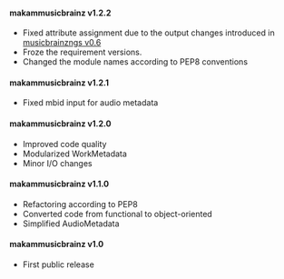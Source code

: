 #### makammusicbrainz v1.2.2
 - Fixed attribute assignment due to the output changes introduced in
 [musicbrainzngs v0.6](https://github.com/alastair/python-musicbrainzngs/releases/tag/v0.6)
 - Froze the requirement versions.
 - Changed the module names according to PEP8 conventions

#### makammusicbrainz v1.2.1
 - Fixed mbid input for audio metadata

#### makammusicbrainz v1.2.0
 - Improved code quality
 - Modularized WorkMetadata
 - Minor I/O changes

#### makammusicbrainz v1.1.0
 - Refactoring according to PEP8
 - Converted code from functional to object-oriented
 - Simplified AudioMetadata 

#### makammusicbrainz v1.0
 - First public release
